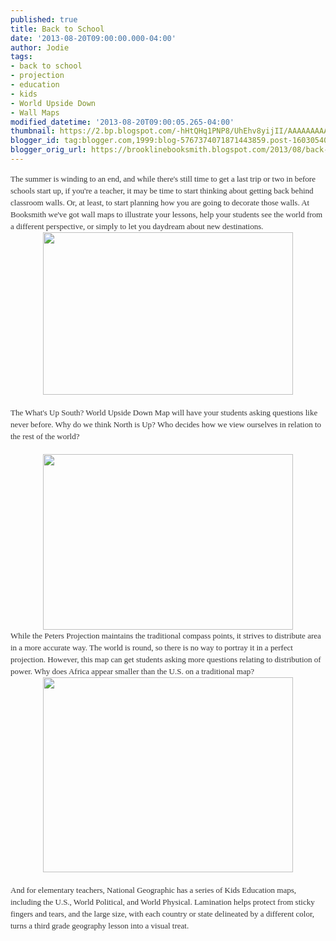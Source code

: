 ```yaml
---
published: true
title: Back to School
date: '2013-08-20T09:00:00.000-04:00'
author: Jodie
tags:
- back to school
- projection
- education
- kids
- World Upside Down
- Wall Maps
modified_datetime: '2013-08-20T09:00:05.265-04:00'
thumbnail: https://2.bp.blogspot.com/-hHtQHq1PNP8/UhEhv8yijII/AAAAAAAAAug/sCvDkhRRw20/s72-c/WUS-36x56-LT.jpg
blogger_id: tag:blogger.com,1999:blog-5767374071871443859.post-1603054048478851093
blogger_orig_url: https://brooklinebooksmith.blogspot.com/2013/08/back-to-school.html
---
```


<div style="color: #333333; font-family: Georgia, 'Times New Roman', 'Bitstream Charter', Times, serif; font-size: 13px; line-height: 19px;">The summer is winding to an end, and while there's still time to get a last trip or two in before schools start up, if you're a teacher, it may be time to start thinking about getting back behind classroom walls. Or, at least, to start planning how you are going to decorate those walls. At Booksmith we've got wall maps to illustrate your lessons, help your students see the world from a different perspective, or simply to let you daydream about new destinations.</div><div class="separator" style="clear: both; text-align: center;"><a href="https://2.bp.blogspot.com/-hHtQHq1PNP8/UhEhv8yijII/AAAAAAAAAug/sCvDkhRRw20/s1600/WUS-36x56-LT.jpg" imageanchor="1" style="margin-left: 1em; margin-right: 1em;"><img border="0" height="260" src="https://2.bp.blogspot.com/-hHtQHq1PNP8/UhEhv8yijII/AAAAAAAAAug/sCvDkhRRw20/s400/WUS-36x56-LT.jpg" width="400" /></a></div><div data-mce-style="text-align: center;" style="color: #333333; font-family: Georgia, 'Times New Roman', 'Bitstream Charter', Times, serif; font-size: 13px; line-height: 19px; text-align: center;"><br /></div><div style="color: #333333; font-family: Georgia, 'Times New Roman', 'Bitstream Charter', Times, serif; font-size: 13px; line-height: 19px;">The What's Up South? World Upside Down Map will have your students asking questions like never before. Why do we think North is Up? Who decides how we view ourselves in relation to the rest of the world?</div><div data-mce-style="text-align: center;" style="color: #333333; font-family: Georgia, 'Times New Roman', 'Bitstream Charter', Times, serif; font-size: 13px; line-height: 19px; text-align: center;"><br /></div><div class="separator" style="clear: both; text-align: center;"><a href="https://3.bp.blogspot.com/-MdWA1WCLpRY/UhEh0gdlfHI/AAAAAAAAAuo/jL2lfpFM3Qs/s1600/1_peters_new.jpg" imageanchor="1" style="margin-left: 1em; margin-right: 1em;"><img border="0" height="281" src="https://3.bp.blogspot.com/-MdWA1WCLpRY/UhEh0gdlfHI/AAAAAAAAAuo/jL2lfpFM3Qs/s400/1_peters_new.jpg" width="400" /></a></div><div style="color: #333333; font-family: Georgia, 'Times New Roman', 'Bitstream Charter', Times, serif; font-size: 13px; line-height: 19px;">While the Peters Projection maintains the traditional compass points, it strives to distribute area in a more accurate way. The world is round, so there is no way to portray it in a perfect projection. However, this map can get students asking more questions relating to distribution of power. Why does Africa appear smaller than the U.S. on a traditional map?</div><div class="separator" style="clear: both; text-align: center;"><a href="https://2.bp.blogspot.com/-4VGnanrP6FM/UhEh6ZAKWyI/AAAAAAAAAuw/Nr2TlHzNdrQ/s1600/national-geographic-national-geographic-kids-political-usa-education-map-grades-4-12-giant-laminated-poster.jpg" imageanchor="1" style="margin-left: 1em; margin-right: 1em;"><img border="0" height="312" src="https://2.bp.blogspot.com/-4VGnanrP6FM/UhEh6ZAKWyI/AAAAAAAAAuw/Nr2TlHzNdrQ/s400/national-geographic-national-geographic-kids-political-usa-education-map-grades-4-12-giant-laminated-poster.jpg" width="400" /></a></div><div style="color: #333333; font-family: Georgia, 'Times New Roman', 'Bitstream Charter', Times, serif; font-size: 13px; line-height: 19px;"><br /></div><div style="color: #333333; font-family: Georgia, 'Times New Roman', 'Bitstream Charter', Times, serif; font-size: 13px; line-height: 19px;">And for elementary teachers, National Geographic has a series of Kids Education maps, including the U.S., World Political, and World Physical. Lamination helps protect from sticky fingers and tears, and the large size, with each country or state delineated by a different color, turns a third grade geography lesson into a visual treat.</div>